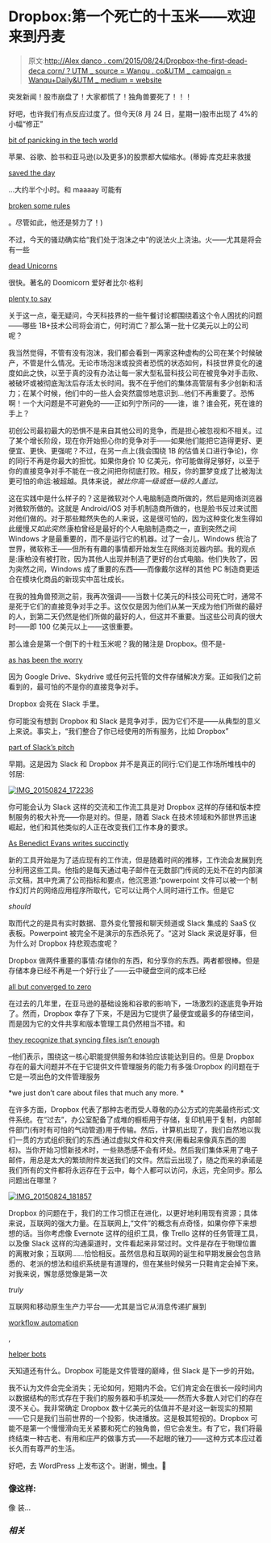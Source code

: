 # Dropbox:第一个死亡的十玉米——欢迎来到丹麦

> 原文:[http://Alex danco . com/2015/08/24/Dropbox-the-first-dead-deca corn/？UTM _ source = Wanqu . co&UTM _ campaign = Wanqu+Daily&UTM _ medium = website](http://alexdanco.com/2015/08/24/dropbox-the-first-dead-decacorn/?utm_source=wanqu.co&utm_campaign=Wanqu+Daily&utm_medium=website)



突发新闻！股市崩盘了！大家都慌了！独角兽要死了！！！

好吧，也许我们有点反应过度了。但今天(8 月 24 日，星期一)股市出现了 4%的小幅“修正”

[bit of panicking in the tech world](http://techcrunch.com/2015/08/24/facebook-down-12-1-apple-down-10-google-down-6-5-microsoft-down-5-8-as-stock-markets-plummet/#.m4l5jy:8p3c)

苹果、谷歌、脸书和亚马逊(以及更多)的股票都大幅缩水。(蒂姆·库克赶来救援

[saved the day](https://twitter.com/carlquintanilla/status/635799629947404288)

…大约半个小时。和 maaaay 可能有

[broken some rules](http://fortune.com/2015/08/24/tim-cook-sec/)

。尽管如此，他还是努力了！)

不过，今天的骚动确实给“我们处于泡沫之中”的说法火上浇油。火——尤其是将会有一些

[dead Unicorns](http://fortune.com/2015/03/15/bill-gurley-predicts-dead-unicorns-in-startup-land-this-year/)

很快。著名的 Doomicorn 爱好者比尔·格利

[plenty to say](https://twitter.com/bgurley/status/634572713168793600)

关于这一点，毫无疑问，今天科技界的一些午餐讨论都围绕着这个令人困扰的问题——哪些 1B+技术公司将会消亡，何时消亡？那么第一批十亿美元以上的公司呢？

我当然觉得，不管有没有泡沫，我们都会看到一两家这种虚构的公司在某个时候破产，不管是什么情况。无论市场泡沫或投资者恐慌的状态如何，科技世界变化的速度如此之快，以至于真的没有办法让每一家大型私营科技公司在被竞争对手击败、被破坏或被彻底淘汰后存活太长时间。我不在乎他们的集体高管层有多少创新和活力；在某个时候，他们中的一些人会突然震惊地意识到…他们不再重要了。恐怖啊！一个大问题是不可避免的——正如列宁所问的——谁，谁？谁会死，死在谁的手上？

初创公司最初最大的恐惧不是来自其他公司的竞争，而是担心被忽视和不相关。过了某个增长阶段，现在你开始担心你的竞争对手——如果他们能把它造得更好、更便宜、更快、更强呢？不过，在另一点上(我会围绕 1B 的估值关口进行争论)，你的同行不再是你最大的担忧。如果你身价 10 亿美元，你可能做得足够好，以至于你的直接竞争对手不能在一夜之间把你彻底打败。相反，你的噩梦变成了比被淘汰更可怕的命运:被超越。具体来说，*被比你高一级或低一级的人盖过。*

这在实践中是什么样子的？这是微软对个人电脑制造商所做的，然后是网络浏览器对微软所做的。这就是 Android/iOS 对手机制造商所做的，也是脸书反过来试图对他们做的。对于那些黯然失色的人来说，这是很可怕的，因为这种变化发生得如此缓慢*又如此突然*:康柏曾经是最好的个人电脑制造商之一，直到突然之间 Windows 才是最重要的，而不是运行它的机器。过了一会儿，Windows 统治了世界，微软称王——但所有有趣的事情都开始发生在网络浏览器内部。我的观点是:康柏没有被打败，因为其他人出现并制造了更好的台式电脑。他们失败了，因为突然之间，Windows 成了重要的东西——而像戴尔这样的其他 PC 制造商更适合在模块化商品的新现实中茁壮成长。

在我的独角兽预测之前，我再次强调——当数十亿美元的科技公司死亡时，通常不是死于它们的直接竞争对手之手。这仅仅是因为他们从某一天成为他们所做的最好的人，到第二天仍然是他们所做的最好的人，但这并不重要。当这些公司真的很大时——即 100 亿美元以上——这很重要。

那么谁会是第一个倒下的十粒玉米呢？我的赌注是 Dropbox。但不是-

[as has been the worry](http://blogs.smartertools.com/2012/05/10/how-google-drive-beats-dropbox-and-skydrive/)

因为 Google Drive、Skydrive 或任何云托管的文件存储解决方案。正如我们之前看到的，最可怕的不是你的直接竞争对手。

Dropbox 会死在 Slack 手里。

你可能没有想到 Dropbox 和 Slack 是竞争对手，因为它们不是——从典型的意义上来说。事实上，“我们整合了你已经使用的所有服务，比如 Dropbox”

[part of Slack’s pitch](https://www.youtube.com/watch?v=B6zVzWU95Sw)

早期。这是因为 Slack 和 Dropbox 并不是真正的同行:它们是工作场所堆栈中的邻居:

[![IMG_20150824_172236](../Images/2897021af164622d476c0a7a5113186d.png)](https://alexdanco.files.wordpress.com/2015/08/img_20150824_172236.jpg)

你可能会认为 Slack 这样的交流和工作流工具是对 Dropbox 这样的存储和版本控制服务的极大补充——你是对的。但是，随着 Slack 在技术领域和外部世界迅速崛起，他们和其他类似的人正在改变我们工作本身的要求。

[As Benedict Evans writes succinctly](http://ben-evans.com/benedictevans/2015/5/21/office-messaging-and-verbs)

新的工具开始是为了适应现有的工作流，但是随着时间的推移，工作流会发展到充分利用这些工具。他指的是每天通过电子邮件在无数部门传阅的无处不在的内部演示文稿，其中充满了公司指标和要点，他沉思道:“powerpoint 文件可以被一个制作幻灯片的网络应用程序所取代，它可以让两个人同时进行工作。但是它

*should*

取而代之的是具有实时数据、意外变化警报和聊天频道或 Slack 集成的 SaaS 仪表板。Powerpoint 被完全不是演示的东西杀死了。“这对 Slack 来说是好事，但为什么对 Dropbox 持悲观态度呢？

Dropbox 做两件重要的事情:存储你的东西，和分享你的东西。两者都很棒。但是存储本身已经不再是一个好行业了——云中硬盘空间的成本已经

[all but converged to zero](https://virtualizationreview.com/articles/2015/03/31/amazon-cuts-cloud-storage-prices-to-nearly-nothing.aspx)

在过去的几年里，在亚马逊的基础设施和谷歌的影响下，一场激烈的逐底竞争开始了。然而，Dropbox 幸存了下来，不是因为它提供了最便宜或最多的存储空间，而是因为它的文件共享和版本管理工具仍然相当不错。和

[they recognize that syncing files isn’t enough](http://www.forbes.com/sites/miguelhelft/2015/07/29/dropbox-is-under-siege-but-its-not-slowing-down/)

–他们表示，围绕这一核心职能提供服务和体验应该能达到目的。但是 Dropbox 存在的最大问题并不在于它提供文件管理服务的能力有多强:Dropbox 的问题在于它是一项出色的文件管理服务

*we just don’t care about files that much any more. *

在许多方面，Dropbox 代表了那种古老而受人尊敬的办公方式的完美最终形式:文件系统。在“过去”，办公室配备了成堆的橱柜用于存储，复印机用于复制，内部邮件部门(有时有可怕的气动管道)用于传输。然后，计算机出现了，我们自然地以我们一贯的方式组织我们的东西:通过虚拟文件和文件夹(用看起来像真东西的图标)。当你开始习惯新技术时，一些熟悉感不会有坏处。然后我们集体采用了电子邮件，用总是太大的繁琐附件发送我们的文件。然后云出现了，随之而来的承诺是我们所有的文件都将永远存在于云中，每个人都可以访问，永远，完全同步。那么问题出在哪里？

[![IMG_20150824_181857](../Images/8416817ef76d125f656f6de4e936d71e.png)](https://alexdanco.files.wordpress.com/2015/08/img_20150824_1818571.jpg)

Dropbox 的问题在于，我们的工作习惯正在进化，以更好地利用现有资源；具体来说，互联网的强大力量。在互联网上,“文件”的概念有点奇怪，如果你停下来想想的话。当你考虑像 Evernote 这样的组织工具，像 Trello 这样的任务管理工具，以及像 Slack 这样的沟通渠道时，文件看起来非常过时。文件是存在于物理位置的离散对象；互联网……恰恰相反。虽然信息和互联网的诞生和早期发展会包含熟悉的、老派的想法和组织系统是有道理的，但在某些时候另一只鞋肯定会掉下来。对我来说，懈怠感觉像是第一次

*truly*

互联网和移动原生生产力平台——尤其是当它从消息传递扩展到

[workflow automation](http://venturebeat.com/2015/05/15/think-slack-is-just-a-billion-dollar-chat-app-you-havent-seen-how-this-company-is-using-it/)

,

[helper bots](http://www.wired.com/2015/08/slack-overrun-bots-friendly-wonderful-bots/)

天知道还有什么。Dropbox 可能是文件管理的巅峰，但 Slack 是下一步的开始。

我不认为文件会完全消失；无论如何，短期内不会。它们肯定会在很长一段时间内以数据结构的形式存在于我们的服务器和手机深处——然而大多数人对它们的存在漠不关心。我非常确定 Dropbox 数十亿美元的估值并不是对这一新现实的预期——它只是我们当前世界的一个投影，快进播放。这是极其短视的。Dropbox 可能不是第一个慢慢滑向无关紧要和死亡的独角兽，但它会发生。有了它，我们将最终结束一种古老、有用和庄严的做事方式——不起眼的锉刀——这种方式本应过着长久而有尊严的生活。

好吧，去 WordPress 上发布这个。谢谢，懒虫。🙂

### 像这样:

像 装...

### *相关*

